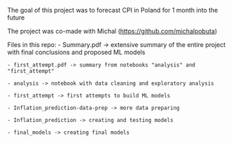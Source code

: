 The goal of this project was to forecast CPI in Poland for 1 month into the future

The project was co-made with Michal (https://github.com/michalpobuta)

Files in this repo:
	- Summary.pdf -> extensive summary of the entire project with final conclusions and proposed ML models
 
	- first_attempt.pdf -> summary from notebooks "analysis" and "first_attempt"
 
	- analysis -> notebook with data cleaning and exploratory analysis
 
	- first_attempt -> first attempts to build ML models
 
	- Inflation_prediction-data-prep -> more data preparing
 
	- Inflation_prediction -> creating and testing models
 
	- final_models -> creating final models
